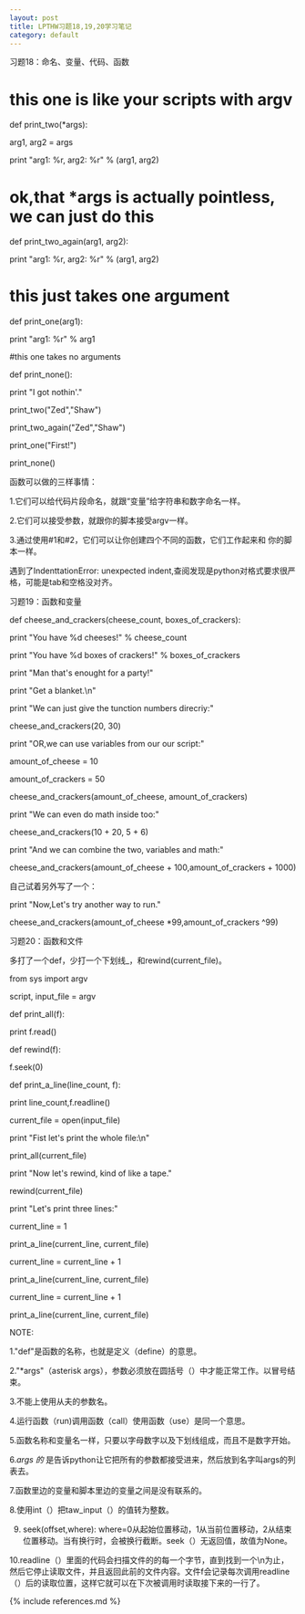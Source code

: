 ```yaml
---
layout: post
title: LPTHW习题18,19,20学习笔记
category: default
---
```


习题18：命名、变量、代码、函数

# this one is like your scripts with argv

def print_two(*args):

   arg1, arg2 = args

   print "arg1: %r, arg2: %r" % (arg1, arg2)
  
# ok,that *args is actually pointless, we can just do this

def print_two_again(arg1, arg2):
  
   print "arg1: %r, arg2: %r" % (arg1, arg2)
   
# this just takes one argument 

   def print_one(arg1):
    
   print "arg1: %r" % arg1
   
#this one takes no arguments 

def print_none():
 
   print "I got nothin'."
   
   
print_two("Zed","Shaw")

print_two_again("Zed","Shaw")

print_one("First!")

print_none()


函数可以做的三样事情：

1.它们可以给代码片段命名，就跟“变量”给字符串和数字命名一样。

2.它们可以接受参数，就跟你的脚本接受argv一样。

3.通过使用#1和#2，它们可以让你创建四个不同的函数，它们工作起来和 你的脚本一样。

遇到了IndenttationError: unexpected indent,查阅发现是python对格式要求很严格，可能是tab和空格没对齐。

习题19：函数和变量

def cheese_and_crackers(cheese_count, boxes_of_crackers):

print "You have %d cheeses!" % cheese_count

print "You have %d boxes of crackers!" % boxes_of_crackers

print "Man that's enought for a party!"

print "Get a blanket.\n"
   
   
print "We can just give the tunction numbers direcriy:"

cheese_and_crackers(20, 30)

print "OR,we can use variables from our our script:"

amount_of_cheese = 10

amount_of_crackers = 50


cheese_and_crackers(amount_of_cheese, amount_of_crackers)


print "We can even do math inside too:"

cheese_and_crackers(10 + 20, 5 + 6)



print "And we can combine the two, variables and math:"

cheese_and_crackers(amount_of_cheese + 100,amount_of_crackers + 1000)



自己试着另外写了一个：

print "Now,Let's try another way to run."

cheese_and_crackers(amount_of_cheese *99,amount_of_crackers ^99)

习题20：函数和文件

多打了一个def，少打一个下划线_，和rewind(current_file)。

from sys import argv

script, input_file = argv

def print_all(f):

   print f.read()


def rewind(f):

   f.seek(0)
   
def print_a_line(line_count, f):
   
   print line_count,f.readline()
   
current_file = open(input_file)

print "Fist let's print the whole file:\n"

print_all(current_file)

print "Now let's rewind, kind of like a tape."

rewind(current_file)

print "Let's print three lines:"

current_line = 1

print_a_line(current_line, current_file)

current_line = current_line + 1

print_a_line(current_line, current_file)

current_line = current_line + 1

print_a_line(current_line, current_file)


NOTE:

1."def"是函数的名称，也就是定义（define）的意思。

2."*args"（asterisk args），参数必须放在圆括号（）中才能正常工作。以冒号结束。

3.不能上使用从夫的参数名。

4.运行函数（run)调用函数（call）使用函数（use）是同一个意思。

5.函数名称和变量名一样，只要以字母数字以及下划线组成，而且不是数字开始。

6.*args 的* 是告诉python让它把所有的参数都接受进来，然后放到名字叫args的列表去。

7.函数里边的变量和脚本里边的变量之间是没有联系的。

8.使用int（）把taw_input（）的值转为整数。

9. seek(offset,where):  where=0从起始位置移动，1从当前位置移动，2从结束位置移动。当有换行时，会被换行截断。seek（）无返回值，故值为None。

10.readline（）里面的代码会扫描文件的的每一个字节，直到找到一个\n为止，然后它停止读取文件，并且返回此前的文件内容。文件f会记录每次调用readline（）后的读取位置，这样它就可以在下次被调用时读取接下来的一行了。
















{% include references.md %}
